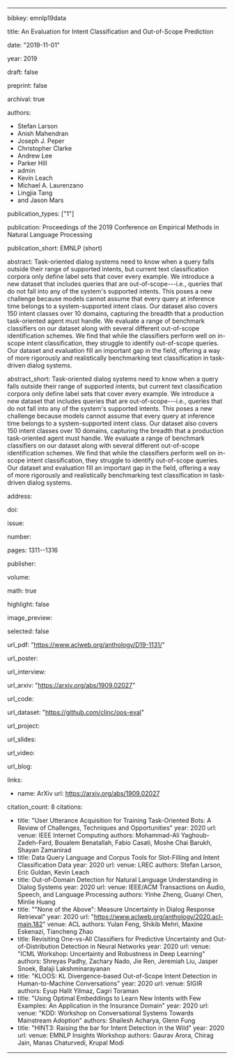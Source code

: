---

bibkey: emnlp19data

title: An Evaluation for Intent Classification and Out-of-Scope Prediction

date: "2019-11-01"

year: 2019

draft: false

preprint: false

archival: true

authors: 
- Stefan Larson
- Anish Mahendran
- Joseph J. Peper
- Christopher Clarke
- Andrew Lee
- Parker Hill
- admin
- Kevin Leach
- Michael A. Laurenzano
- Lingjia Tang
- and Jason Mars

publication_types: ["1"]

publication: Proceedings of the 2019 Conference on Empirical Methods in Natural Language Processing

publication_short: EMNLP (short)

abstract: Task-oriented dialog systems need to know when a query falls outside their range of supported intents, but current text classification corpora only define label sets that cover every example. We introduce a new dataset that includes queries that are out-of-scope---i.e., queries that do not fall into any of the system's supported intents. This poses a new challenge because models cannot assume that every query at inference time belongs to a system-supported intent class. Our dataset also covers 150 intent classes over 10 domains, capturing the breadth that a production task-oriented agent must handle. We evaluate a range of benchmark classifiers on our dataset along with several different out-of-scope identification schemes. We find that while the classifiers perform well on in-scope intent classification, they struggle to identify out-of-scope queries. Our dataset and evaluation fill an important gap in the field, offering a way of more rigorously and realistically benchmarking text classification in task-driven dialog systems.

abstract_short: Task-oriented dialog systems need to know when a query falls outside their range of supported intents, but current text classification corpora only define label sets that cover every example. We introduce a new dataset that includes queries that are out-of-scope---i.e., queries that do not fall into any of the system's supported intents. This poses a new challenge because models cannot assume that every query at inference time belongs to a system-supported intent class. Our dataset also covers 150 intent classes over 10 domains, capturing the breadth that a production task-oriented agent must handle. We evaluate a range of benchmark classifiers on our dataset along with several different out-of-scope identification schemes. We find that while the classifiers perform well on in-scope intent classification, they struggle to identify out-of-scope queries. Our dataset and evaluation fill an important gap in the field, offering a way of more rigorously and realistically benchmarking text classification in task-driven dialog systems.

address: 

doi: 

issue: 

number: 

pages: 1311--1316

publisher: 

volume: 

math: true

highlight: false

image_preview: 

selected: false

url_pdf: "https://www.aclweb.org/anthology/D19-1131/"

url_poster: 

url_interview: 

url_arxiv: "https://arxiv.org/abs/1909.02027"

url_code: 

url_dataset: "https://github.com/clinc/oos-eval"

url_project: 

url_slides: 

url_video: 

url_blog: 

links: 
- name: ArXiv
  url: https://arxiv.org/abs/1909.02027

citation_count: 8
citations:
- title: "User Utterance Acquisition for Training Task-Oriented Bots: A Review of Challenges, Techniques and Opportunities"
  year: 2020
  url: 
  venue: IEEE Internet Computing
  authors: Mohammad-Ali Yaghoub-Zadeh-Fard, Boualem Benatallah, Fabio Casati, Moshe Chai Barukh, Shayan Zamanirad
- title: Data Query Language and Corpus Tools for Slot-Filling and Intent Classification Data
  year: 2020
  url: 
  venue: LREC
  authors: Stefan Larson, Eric Guldan, Kevin Leach
- title: Out-of-Domain Detection for Natural Language Understanding in Dialog Systems
  year: 2020
  url: 
  venue: IEEE/ACM Transactions on Audio, Speech, and Language Processing
  authors: Yinhe Zheng, Guanyi Chen, Minlie Huang
- title: "\"None of the Above\": Measure Uncertainty in Dialog Response Retrieval"
  year: 2020
  url: "https://www.aclweb.org/anthology/2020.acl-main.182"
  venue: ACL
  authors: Yulan Feng, Shikib Mehri, Maxine Eskenazi, Tiancheng Zhao
- title: Revisiting One-vs-All Classifiers for Predictive Uncertainty and Out-of-Distribution Detection in Neural Networks
  year: 2020
  url: 
  venue: "ICML Workshop: Uncertainty and Robustness in Deep Learning"
  authors: Shreyas Padhy, Zachary Nado, Jie Ren, Jeremiah Liu, Jasper Snoek, Balaji Lakshminarayanan
- title: "KLOOS: KL Divergence-based Out-of-Scope Intent Detection in Human-to-Machine Conversations"
  year: 2020
  url: 
  venue: SIGIR
  authors: Eyup Halit Yilmaz, Cagri Toraman
- title: "Using Optimal Embeddings to Learn New Intents with Few Examples: An Application in the Insurance Domain"
  year: 2020
  url: 
  venue: "KDD: Workshop on Conversational Systems Towards Mainstream Adoption"
  authors: Shailesh Acharya, Glenn Fung
- title: "HINT3: Raising the bar for Intent Detection in the Wild"
  year: 2020
  url: 
  venue: EMNLP Insights Workshop
  authors: Gaurav Arora, Chirag Jain, Manas Chaturvedi, Krupal Modi


---